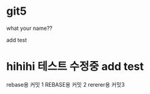 # git5
what your name??

add test

hihihi
테스트 수정중
add test
=======
rebase용 커밋 1
REBASE용 커밋 2
rererer용 커밋3
